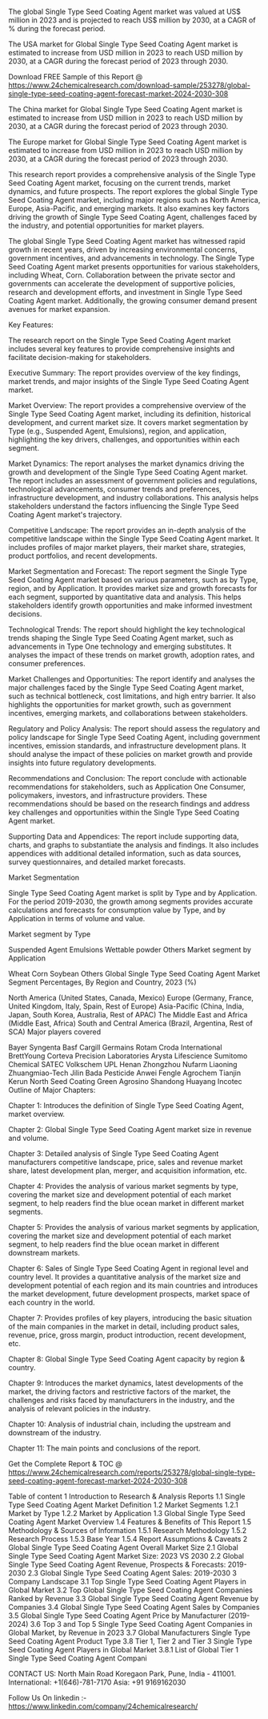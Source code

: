 The global Single Type Seed Coating Agent market was valued at US$ million in 2023 and is projected to reach US$ million by 2030, at a CAGR of % during the forecast period.

The USA market for Global Single Type Seed Coating Agent market is estimated to increase from USD million in 2023 to reach USD million by 2030, at a CAGR during the forecast period of 2023 through 2030.

Download FREE Sample of this Report @ https://www.24chemicalresearch.com/download-sample/253278/global-single-type-seed-coating-agent-forecast-market-2024-2030-308

The China market for Global Single Type Seed Coating Agent market is estimated to increase from USD million in 2023 to reach USD million by 2030, at a CAGR during the forecast period of 2023 through 2030.

The Europe market for Global Single Type Seed Coating Agent market is estimated to increase from USD million in 2023 to reach USD million by 2030, at a CAGR during the forecast period of 2023 through 2030.

This research report provides a comprehensive analysis of the Single Type Seed Coating Agent market, focusing on the current trends, market dynamics, and future prospects. The report explores the global Single Type Seed Coating Agent market, including major regions such as North America, Europe, Asia-Pacific, and emerging markets. It also examines key factors driving the growth of Single Type Seed Coating Agent, challenges faced by the industry, and potential opportunities for market players.

The global Single Type Seed Coating Agent market has witnessed rapid growth in recent years, driven by increasing environmental concerns, government incentives, and advancements in technology. The Single Type Seed Coating Agent market presents opportunities for various stakeholders, including Wheat, Corn. Collaboration between the private sector and governments can accelerate the development of supportive policies, research and development efforts, and investment in Single Type Seed Coating Agent market. Additionally, the growing consumer demand present avenues for market expansion.

Key Features:

The research report on the Single Type Seed Coating Agent market includes several key features to provide comprehensive insights and facilitate decision-making for stakeholders.

Executive Summary: The report provides overview of the key findings, market trends, and major insights of the Single Type Seed Coating Agent market.

Market Overview: The report provides a comprehensive overview of the Single Type Seed Coating Agent market, including its definition, historical development, and current market size. It covers market segmentation by Type (e.g., Suspended Agent, Emulsions), region, and application, highlighting the key drivers, challenges, and opportunities within each segment.

Market Dynamics: The report analyses the market dynamics driving the growth and development of the Single Type Seed Coating Agent market. The report includes an assessment of government policies and regulations, technological advancements, consumer trends and preferences, infrastructure development, and industry collaborations. This analysis helps stakeholders understand the factors influencing the Single Type Seed Coating Agent market's trajectory.

Competitive Landscape: The report provides an in-depth analysis of the competitive landscape within the Single Type Seed Coating Agent market. It includes profiles of major market players, their market share, strategies, product portfolios, and recent developments.

Market Segmentation and Forecast: The report segment the Single Type Seed Coating Agent market based on various parameters, such as by Type, region, and by Application. It provides market size and growth forecasts for each segment, supported by quantitative data and analysis. This helps stakeholders identify growth opportunities and make informed investment decisions.

Technological Trends: The report should highlight the key technological trends shaping the Single Type Seed Coating Agent market, such as advancements in Type One technology and emerging substitutes. It analyses the impact of these trends on market growth, adoption rates, and consumer preferences.

Market Challenges and Opportunities: The report identify and analyses the major challenges faced by the Single Type Seed Coating Agent market, such as technical bottleneck, cost limitations, and high entry barrier. It also highlights the opportunities for market growth, such as government incentives, emerging markets, and collaborations between stakeholders.

Regulatory and Policy Analysis: The report should assess the regulatory and policy landscape for Single Type Seed Coating Agent, including government incentives, emission standards, and infrastructure development plans. It should analyse the impact of these policies on market growth and provide insights into future regulatory developments.

Recommendations and Conclusion: The report conclude with actionable recommendations for stakeholders, such as Application One Consumer, policymakers, investors, and infrastructure providers. These recommendations should be based on the research findings and address key challenges and opportunities within the Single Type Seed Coating Agent market.

Supporting Data and Appendices: The report include supporting data, charts, and graphs to substantiate the analysis and findings. It also includes appendices with additional detailed information, such as data sources, survey questionnaires, and detailed market forecasts.

Market Segmentation

Single Type Seed Coating Agent market is split by Type and by Application. For the period 2019-2030, the growth among segments provides accurate calculations and forecasts for consumption value by Type, and by Application in terms of volume and value.

Market segment by Type

Suspended Agent
Emulsions
Wettable powder
Others
Market segment by Application

Wheat
Corn
Soybean
Others
Global Single Type Seed Coating Agent Market Segment Percentages, By Region and Country, 2023 (%)

North America (United States, Canada, Mexico)
Europe (Germany, France, United Kingdom, Italy, Spain, Rest of Europe)
Asia-Pacific (China, India, Japan, South Korea, Australia, Rest of APAC)
The Middle East and Africa (Middle East, Africa)
South and Central America (Brazil, Argentina, Rest of SCA)
Major players covered

Bayer
Syngenta
Basf
Cargill
Germains
Rotam
Croda International
BrettYoung
Corteva
Precision Laboratories
Arysta Lifescience
Sumitomo Chemical
SATEC
Volkschem
UPL
Henan Zhongzhou
Nufarm
Liaoning Zhuangmiao-Tech
Jilin Bada Pesticide
Anwei Fengle Agrochem
Tianjin Kerun North Seed Coating
Green Agrosino
Shandong Huayang
Incotec
Outline of Major Chapters:

Chapter 1: Introduces the definition of Single Type Seed Coating Agent, market overview.

Chapter 2: Global Single Type Seed Coating Agent market size in revenue and volume.

Chapter 3: Detailed analysis of Single Type Seed Coating Agent manufacturers competitive landscape, price, sales and revenue market share, latest development plan, merger, and acquisition information, etc.

Chapter 4: Provides the analysis of various market segments by type, covering the market size and development potential of each market segment, to help readers find the blue ocean market in different market segments.

Chapter 5: Provides the analysis of various market segments by application, covering the market size and development potential of each market segment, to help readers find the blue ocean market in different downstream markets.

Chapter 6: Sales of Single Type Seed Coating Agent in regional level and country level. It provides a quantitative analysis of the market size and development potential of each region and its main countries and introduces the market development, future development prospects, market space of each country in the world.

Chapter 7: Provides profiles of key players, introducing the basic situation of the main companies in the market in detail, including product sales, revenue, price, gross margin, product introduction, recent development, etc.

Chapter 8: Global Single Type Seed Coating Agent capacity by region & country.

Chapter 9: Introduces the market dynamics, latest developments of the market, the driving factors and restrictive factors of the market, the challenges and risks faced by manufacturers in the industry, and the analysis of relevant policies in the industry.

Chapter 10: Analysis of industrial chain, including the upstream and downstream of the industry.

Chapter 11: The main points and conclusions of the report.

Get the Complete Report & TOC @ https://www.24chemicalresearch.com/reports/253278/global-single-type-seed-coating-agent-forecast-market-2024-2030-308

Table of content
1 Introduction to Research & Analysis Reports
1.1 Single Type Seed Coating Agent Market Definition
1.2 Market Segments
1.2.1 Market by Type
1.2.2 Market by Application
1.3 Global Single Type Seed Coating Agent Market Overview
1.4 Features & Benefits of This Report
1.5 Methodology & Sources of Information
1.5.1 Research Methodology
1.5.2 Research Process
1.5.3 Base Year
1.5.4 Report Assumptions & Caveats
2 Global Single Type Seed Coating Agent Overall Market Size
2.1 Global Single Type Seed Coating Agent Market Size: 2023 VS 2030
2.2 Global Single Type Seed Coating Agent Revenue, Prospects & Forecasts: 2019-2030
2.3 Global Single Type Seed Coating Agent Sales: 2019-2030
3 Company Landscape
3.1 Top Single Type Seed Coating Agent Players in Global Market
3.2 Top Global Single Type Seed Coating Agent Companies Ranked by Revenue
3.3 Global Single Type Seed Coating Agent Revenue by Companies
3.4 Global Single Type Seed Coating Agent Sales by Companies
3.5 Global Single Type Seed Coating Agent Price by Manufacturer (2019-2024)
3.6 Top 3 and Top 5 Single Type Seed Coating Agent Companies in Global Market, by Revenue in 2023
3.7 Global Manufacturers Single Type Seed Coating Agent Product Type
3.8 Tier 1, Tier 2 and Tier 3 Single Type Seed Coating Agent Players in Global Market
3.8.1 List of Global Tier 1 Single Type Seed Coating Agent Compani

CONTACT US:
North Main Road Koregaon Park, Pune, India - 411001.
International: +1(646)-781-7170
Asia: +91 9169162030

Follow Us On linkedin :- https://www.linkedin.com/company/24chemicalresearch/
